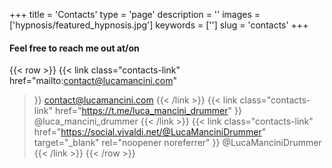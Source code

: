 +++
title = 'Contacts'
type = 'page'
description = ''
images = ['hypnosis/featured_hypnosis.jpg']
keywords = ['']
slug = 'contacts'
+++

#### Feel free to reach me out at/on

{{< row >}}
{{< link
class="contacts-link"
href="mailto:contact@lucamancini.com"
>}}
<i class="fa-regular fa-envelope"></i>contact@lucamancini.com
{{< /link >}}
{{< link
class="contacts-link"
href="https://t.me/luca_mancini_drummer"
>}}
<i class="fa-brands fa-telegram"></i>@luca_mancini_drummer
{{< /link >}}
{{< link
class="contacts-link"
href="https://social.vivaldi.net/@LucaManciniDrummer"
target="_blank"
rel="noopener noreferrer"
>}}
<i class="fa-brands fa-mastodon"></i>@LucaManciniDrummer
{{< /link >}}
{{< /row >}}
